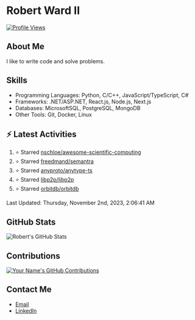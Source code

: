 
# Robert Ward II

[![Profile Views](https://komarev.com/ghpvc/?username=Robert-W-Ward)](https://github.com/Robert-W-Ward)

## About Me
I like to write code and solve problems.

## Skills
- Programming Languages: Python, C/C++, JavaScript/TypeScript, C#
- Frameworks: .NET/ASP.NET, React.js, Node.js, Next.js
- Databases: MicrosoftSQL, PostgreSQL, MongoDB
- Other Tools: Git, Docker, Linux

## :zap: Latest Activities
<!--RECENT_ACTIVITY:start-->
1. ⭐ Starred [nschloe/awesome-scientific-computing](https://github.com/nschloe/awesome-scientific-computing)
2. ⭐ Starred [freedmand/semantra](https://github.com/freedmand/semantra)
3. ⭐ Starred [anyproto/anytype-ts](https://github.com/anyproto/anytype-ts)
4. ⭐ Starred [libp2p/libp2p](https://github.com/libp2p/libp2p)
5. ⭐ Starred [orbitdb/orbitdb](https://github.com/orbitdb/orbitdb)
<!--RECENT_ACTIVITY:end-->

<!--RECENT_ACTIVITY:last_update-->
Last Updated: Thursday, November 2nd, 2023, 2:06:41 AM
<!--RECENT_ACTIVITY:last_update_end-->

<!--END_SECTIN:activity-->
## GitHub Stats
![Robert's GitHub Stats](https://github-readme-stats.vercel.app/api?username=Robert-W-Ward&show_icons=true&theme=radical)

## Contributions
[![Your Name's GitHub Contributions](https://github-readme-streak-stats.herokuapp.com/?user=Robert-W-Ward&theme=radical)](https://github.com/your-username)

## Contact Me
- [Email](mailto:robertwesleyward2019@gmail.com)
- [LinkedIn](https://linkedin.com/in/https://www.linkedin.com/in/robert-ward-ii/)
